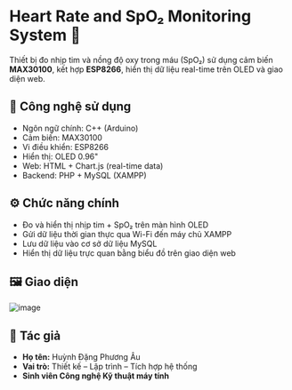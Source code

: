 # Heart Rate and SpO₂ Monitoring System 💓

Thiết bị đo nhịp tim và nồng độ oxy trong máu (SpO₂) sử dụng cảm biến **MAX30100**, kết hợp **ESP8266**, hiển thị dữ liệu real-time trên OLED và giao diện web.

## 🔧 Công nghệ sử dụng

- Ngôn ngữ chính: C++ (Arduino)
- Cảm biến: MAX30100
- Vi điều khiển: ESP8266
- Hiển thị: OLED 0.96"
- Web: HTML + Chart.js (real-time data)
- Backend: PHP + MySQL (XAMPP)

## ⚙️ Chức năng chính

- Đo và hiển thị nhịp tim + SpO₂ trên màn hình OLED
- Gửi dữ liệu thời gian thực qua Wi-Fi đến máy chủ XAMPP
- Lưu dữ liệu vào cơ sở dữ liệu MySQL
- Hiển thị dữ liệu trực quan bằng biểu đồ trên giao diện web

## 🖼️ Giao diện
![image](https://github.com/user-attachments/assets/d626099c-3d81-4b4c-bbab-e656a14453fd)

## 📝 Tác giả

- **Họ tên:** Huỳnh Đặng Phương Âu  
- **Vai trò:** Thiết kế – Lập trình – Tích hợp hệ thống  
- **Sinh viên Công nghệ Kỹ thuật máy tính**
